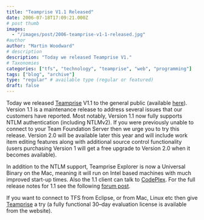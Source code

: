 ```yaml
---
title: "Teamprise V1.1 Released"
date: 2006-07-18T17:09:21.000Z
# post thumb
images:
  - "/images/post/2006-teamprise-v1-1-released.jpg"
#author
author: "Martin Woodward"
# description
description: "Today we released Teamprise V1."
# Taxonomies
categories: ["tfs", "technology", "teamprise", "web", "programming"]
tags: ["blog", "archive"]
type: "regular" # available type (regular or featured)
draft: false
---
```

Today we released [Teamprise](http://www.teamprise.com/) V1.1 to the general public (available [here](http://www.teamprise.com/download/index.html)).  Version 1.1 is a maintenance release to address several issues that our customers have reported. Most notably, Version 1.1 now fully supports NTLM authentication (including NTLMv2). If you were previously unable to connect to your Team Foundation Server then we urge you to try this release. Version 2.0 will be available later this year and will include work item editing features along with additional source control functionality (users purchasing Version 1 will get a free upgrade to Version 2.0 when it becomes available). 

In addition to the NTLM support, Teamprise Explorer is now a Universal Binary on the Mac, meaning it will run on Intel based machines with much improved start-up times.  Also the 1.1 client can talk to [CodePlex](http://www.codeplex.com/).  For the full release notes for 1.1 see the following [forum post](http://support.teamprise.com/viewtopic.php?t=10).

If you want to connect to TFS from Eclipse, or from Mac, Linux etc then give [Teamprise](http://www.teamprise.com/) a try (a fully functional 30–day evaluation license is available from the website).